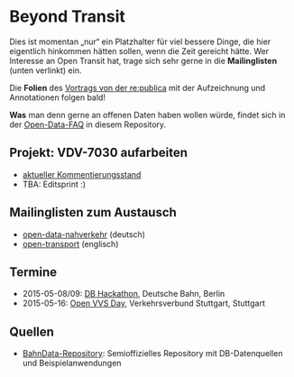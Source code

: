 # Beyond Transit
Dies ist momentan „nur“ ein Platzhalter für viel bessere Dinge, die hier eigentlich hinkommen hätten sollen, wenn die Zeit gereicht hätte. Wer Interesse an Open Transit hat, trage sich sehr gerne in die **Mailinglisten** (unten verlinkt) ein.

Die **Folien** des [Vortrags von der re:publica](https://re-publica.de/session/public-transit-people-people) mit der Aufzeichnung und Annotationen folgen bald!

**Was** man denn gerne an offenen Daten haben wollen würde, findet sich in der [Open-Data-FAQ](evu-daten-faq.md) in diesem Repository.

## Projekt: VDV-7030 aufarbeiten

 * [aktueller Kommentierungsstand](https://personal.crocodoc.com/OplN9et)
 * TBA: Editsprint :)

## Mailinglisten zum Austausch

 * [open-data-nahverkehr](https://lists.okfn.org/pipermail/open-data-nahverkehr/) (deutsch)
 * [open-transport](https://lists.okfn.org/pipermail/open-transport/) (englisch)

## Termine

 * 2015-05-08/09: [DB Hackathon](http://www1.deutschebahn.com/dbhackathon-en/hackathon/dbhackathon1.html), Deutsche Bahn, Berlin
 * 2015-05-16: [Open VVS Day](http://www.stuttgarter-zeitung.de/openvvs), Verkehrsverbund Stuttgart, Stuttgart

## Quellen

 * [BahnData-Repository](https://github.com/highsource/bahndata): Semioffizielles Repository mit DB-Datenquellen und Beispielanwendungen
